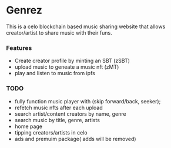 # Genrez

This is a celo blockchain based music sharing website that allows creator/artist to share music with their funs.

### Features
- Create creator profile by minting an SBT (zSBT)
- upload music to geneate a music nft (zMT)
- play and listen to music from ipfs

### TODO
- fully function music player with (skip forward/back, seeker);
- refetch music nfts after each upload
- search artist/content creators by name, genre
- search music by title, genre, artists 
- home page
- tipping creators/artists in celo
- ads and premuim package( adds will be removed)
